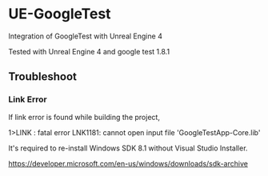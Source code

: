 # UE-GoogleTest
Integration of GoogleTest with Unreal Engine 4

Tested with Unreal Engine 4 and google test 1.8.1

## Troubleshoot

### Link Error

If link error is found while building the project,

  1>LINK : fatal error LNK1181: cannot open input file 'GoogleTestApp-Core.lib'

It's required to re-install Windows SDK 8.1 without Visual Studio Installer.

https://developer.microsoft.com/en-us/windows/downloads/sdk-archive

